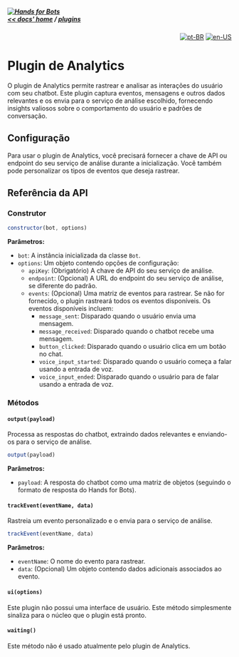 ##### [![Hands for Bots](https://img.shields.io/badge/[•__•]-Hands_for_Bots-purple?style=social) <br>&lt;&lt; docs' home](../README.md) / [plugins](../plugins.md)

<div align="right">

[![pt-BR](https://img.shields.io/badge/pt-BR-white)](./analytics.md)
[![en-US](https://img.shields.io/badge/en-US-white)](../../en-us/plugins/analytics.md)

</div>


# Plugin de Analytics

O plugin de Analytics permite rastrear e analisar as interações do usuário com seu chatbot. Este plugin captura eventos, mensagens e outros dados relevantes e os envia para o serviço de análise escolhido, fornecendo insights valiosos sobre o comportamento do usuário e padrões de conversação.

## Configuração

Para usar o plugin de Analytics, você precisará fornecer a chave de API ou endpoint do seu serviço de análise durante a inicialização. Você também pode personalizar os tipos de eventos que deseja rastrear.

## Referência da API

### Construtor

```javascript
constructor(bot, options)
```

**Parâmetros:**

- `bot`: A instância inicializada da classe `Bot`.
- `options`: Um objeto contendo opções de configuração:
    - `apiKey`: (Obrigatório) A chave de API do seu serviço de análise.
    - `endpoint`: (Opcional) A URL do endpoint do seu serviço de análise, se diferente do padrão.
    - `events`: (Opcional) Uma matriz de eventos para rastrear. Se não for fornecido, o plugin rastreará todos os eventos disponíveis. Os eventos disponíveis incluem:
        - `message_sent`: Disparado quando o usuário envia uma mensagem.
        - `message_received`: Disparado quando o chatbot recebe uma mensagem.
        - `button_clicked`: Disparado quando o usuário clica em um botão no chat.
        - `voice_input_started`: Disparado quando o usuário começa a falar usando a entrada de voz.
        - `voice_input_ended`: Disparado quando o usuário para de falar usando a entrada de voz.

### Métodos

#### `output(payload)`

Processa as respostas do chatbot, extraindo dados relevantes e enviando-os para o serviço de análise.

```javascript
output(payload)
```

**Parâmetros:**

- `payload`: A resposta do chatbot como uma matriz de objetos (seguindo o formato de resposta do Hands for Bots).

#### `trackEvent(eventName, data)`

Rastreia um evento personalizado e o envia para o serviço de análise.

```javascript
trackEvent(eventName, data)
```

**Parâmetros:**

- `eventName`: O nome do evento para rastrear.
- `data`: (Opcional) Um objeto contendo dados adicionais associados ao evento.

#### `ui(options)`

Este plugin não possui uma interface de usuário. Este método simplesmente sinaliza para o núcleo que o plugin está pronto.

#### `waiting()`

Este método não é usado atualmente pelo plugin de Analytics.
